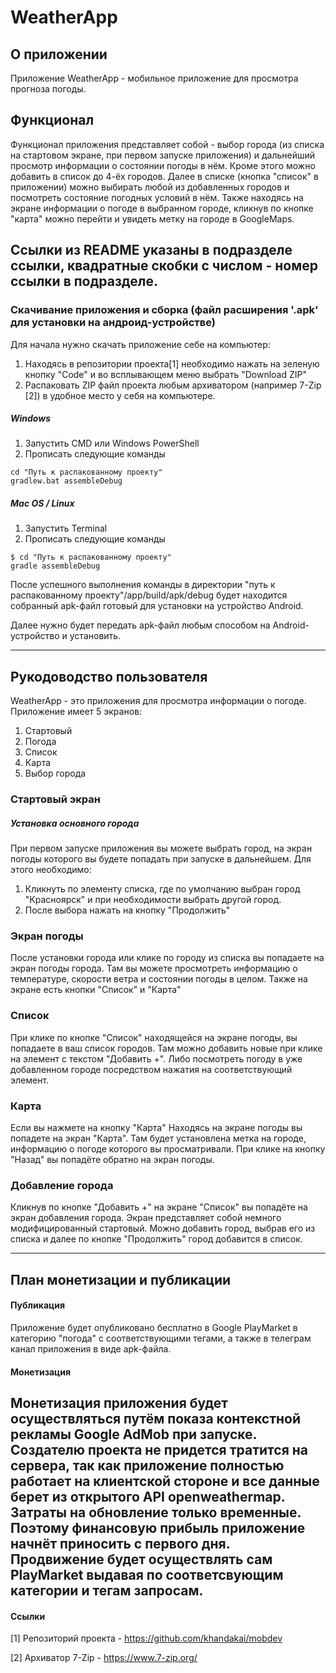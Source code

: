 # WeatherApp 

## О приложении
  Приложение WeatherApp - мобильное приложение для просмотра прогноза погоды.

  
## Функционал
  Функционал приложения представляет собой - выбор города 
  (из списка на стартовом экране, при первом запуске приложения)
  и дальнейший просмотр информации о состоянии погоды в нём.
  Кроме этого можно добавить в список до 4-ёх городов. Далее в 
  списке (кнопка "список" в приложении) можно выбирать любой из
  добавленных городов и посмотреть состояние погодных условий в нём.
  Также находясь на экране информации о погоде в выбранном городе,
  кликнув по кнопке "карта" можно перейти и увидеть метку на городе
  в GoogleMaps. 
   
Ссылки из README указаны в подразделе ссылки, квадратные скобки с числом - номер ссылки в подразделе.    
---
    
### Скачивание приложения и сборка (файл расширения '.apk' для установки на андроид-устройстве)
Для начала нужно скачать приложение себе на компьютер:
1. Находясь в репозитории проекта[1]  необходимо нажать на зеленую кнопку "Code" и во всплывающем меню выбрать "Download ZIP"
2. Распаковать ZIP файл проекта любым архиватором (например 7-Zip [2]) в удобное место у себя на компьютере.

##### Windows 
1. Запустить CMD или Windows PowerShell 
2. Прописать следующие команды
```
cd "Путь к распакованному проекту"
gradlew.bat assembleDebug
```

##### Mac OS / Linux
1. Запустить Terminal
2. Прописать следующие команды
```
$ cd "Путь к распакованному проекту"
gradle assembleDebug
```

После успешного выполнения команды в директории "путь к распакованному проекту"/app/build/apk/debug 
будет находится собранный apk-файл готовый для установки на устройство Android. 

Далее нужно будет передать apk-файл любым способом на Android-устройство и установить.
    
---
##  Рукодоводство пользователя
WeatherApp - это приложения для просмотра информации о погоде.
Приложение имеет 5 экранов:
1. Стартовый
2. Погода
3. Список
4. Карта
5. Выбор города

### Стартовый экран
##### Установка основного города
При первом запуске приложения вы можете выбрать город, на экран погоды которого вы будете попадать при запуске в дальнейшем.
Для этого необходимо: 
1. Кликнуть по элементу списка, где по умолчанию выбран город "Красноярск" и при необходимости выбрать другой город.
2. После выбора нажать на кнопку "Продолжить"
  
### Экран погоды 
После установки города или клике по городу из списка вы попадаете на экран погоды города.
Там вы можете просмотреть информацию о температуре, скорости ветра и состоянии погоды в целом.
Также на экране есть кнопки "Список" и "Карта"

### Список 
При клике по кнопке "Список" находящейся на экране погоды, вы попадаете в ваш список городов.
Там можно добавить новые при клике на элемент с текстом "Добавить +". 
Либо посмотреть погоду в уже добавленном городе посредством нажатия на соответствующий элемент.

### Карта
Если вы нажмете на кнопку "Карта" Находясь на экране погоды вы попадете на экран "Карта".
Там будет установлена метка на городе, информацию о погоде которого вы просматривали.
При клике на кнопку "Назад" вы попадёте обратно на экран погоды.
  
### Добавление города
Кликнув по кнопке "Добавить +" на экране "Список" вы попадёте на экран добавления города.
Экран представляет собой немного модифицированный стартовый. 
Можно добавить город, выбрав его из списка и далее по кнопке "Продолжить" город добавится в список.

---
  
## План монетизации и публикации 
#### Публикация
Приложение будет опубликовано бесплатно в Google PlayMarket в категорию "погода" с соответствующими тегами,
а также в телеграм канал приложения в виде apk-файла. 

#### Монетизация
Монетизация приложения будет осуществляться путём показа контекстной рекламы Google AdMob при запуске.
Создателю проекта не придется тратится на сервера, так как приложение полностью работает
на клиентской стороне и все данные берет из открытого API openweathermap. Затраты на обновление только
временные. Поэтому финансовую прибыль приложение начнёт приносить с первого дня. Продвижение будет осуществлять
сам PlayMarket выдавая по соответсвующим категории и тегам запросам. 
---

#### Ссылки
[1] Репозиторий проекта - https://github.com/khandakai/mobdev  

[2] Архиватор 7-Zip - https://www.7-zip.org/
